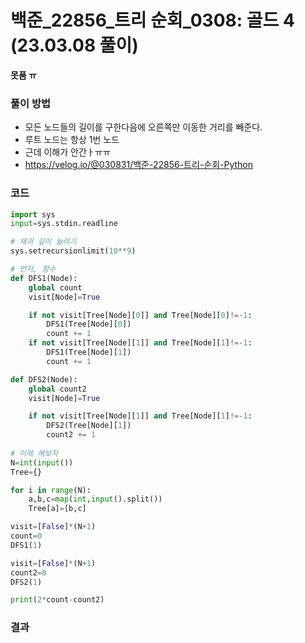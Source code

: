 # 백준_22856_트리 순회_0308: 골드 4 (23.03.08 풀이)
**못품 ㅠ**

### 풀이 방법
- 모든 노드들의 길이를 구한다음에 오른쪽만 이동한 거리를 빼준다.
- 루트 노드는 항상 1번 노드
- 근데 이해가 안간ㅏㅠㅠ
- https://velog.io/@030831/백준-22856-트리-순회-Python

### 코드
```python
import sys
input=sys.stdin.readline

# 재귀 깊이 늘리기
sys.setrecursionlimit(10**9)

# 먼저, 함수
def DFS1(Node):
    global count
    visit[Node]=True

    if not visit[Tree[Node][0]] and Tree[Node][0]!=-1:
        DFS1(Tree[Node][0])
        count += 1
    if not visit[Tree[Node][1]] and Tree[Node][1]!=-1:
        DFS1(Tree[Node][1])
        count += 1

def DFS2(Node):
    global count2
    visit[Node]=True

    if not visit[Tree[Node][1]] and Tree[Node][1]!=-1:
        DFS2(Tree[Node][1])
        count2 += 1
        
# 이제 해보자
N=int(input())
Tree={}

for i in range(N):
    a,b,c=map(int,input().split())
    Tree[a]=[b,c]

visit=[False]*(N+1)
count=0
DFS1(1)

visit=[False]*(N+1)
count2=0
DFS2(1)

print(2*count-count2)
```

### 결과
